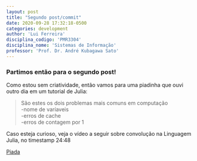 ```yaml
---
layout: post
title: "Segundo post/commit"
date: 2020-09-28 17:32:18-0500 
categories: development
author: 'Lui Ferreira'
disciplina_codigo: 'PMR3304'
disciplina_nome: 'Sistemas de Informação'
professor: 'Prof. Dr. André Kubagawa Sato'
---
```

### Partimos então para o segundo post!

Como estou sem criatividade, então vamos para uma piadinha que ouvi outro dia em um tutorial de Julia:

> São estes os dois problemas mais comuns em computação <br>
> -nome de varíaveis <br>
> -erros de cache <br>
> -erros de contagem por 1

Caso esteja curioso, veja o vídeo a seguir sobre convolução na Linguagem Julia, no timestamp 24:48


[Piada](https://www.youtube.com/watch?v=ALcohd1q3dk) 